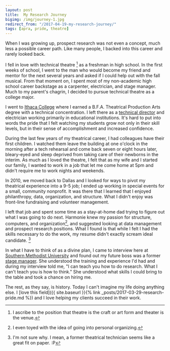 ```yaml
---
layout: post
title:  My Research Journey
bigimg: /img/journey-1.jpg
redirect_from: "/2017-04-19-my-research-journey/"
tags: [apra, pride, theatre]
---
```

When I was growing up, prospect research was not even a concept, much less a possible career path. Like many people, I backed into this career and rarely looked back. 

I fell in love with technical theatre [^1] as a freshman in high school. In the first weeks of school, I went to the man who would become my friend and mentor for the next several years and asked if I could help out with the fall musical. From that moment on, I spent most of my non-academic high school career backstage as a carpenter, electrician, and stage manager. Much to my parent's chagrin, I decided to pursue technical theatre as a college major.   

I went to [Ithaca College](http://www.ithaca.edu/hs/depts/theatre/) where I earned a B.F.A. Theatrical Production Arts degree with a technical concentration. I left there as a [technical director](https://en.wikipedia.org/wiki/Technical_director) and electrician working primarily in educational institutions. It's hard to put into words the pride that I felt watching my students grow not only in their skill levels, but in their sense of accomplishment and increased confidence. 

During the last few years of my theatrical career, I had colleagues have their first children. I watched them leave the building at one o'clock in the morning after a tech rehearsal and come back seven or eight hours later, bleary-eyed and sleep deprived from taking care of their newborns in the interim. As much as I loved the theatre, I felt that as my wife and I started our family, I wanted to work in a job that let me come home at 5pm and didn't require me to work nights and weekends.

In 2010, we moved back to Dallas and I looked for ways to pivot my theatrical experience into a 9-5 job; I ended up working in special events for a small, community nonprofit. It was there that I learned that I enjoyed philanthropy, data, organization, and structure. What I didn't enjoy was front-line fundraising and volunteer management. 

I left that job and spent some time as a stay-at-home dad trying to figure out what I was going to do next. Harmonie knew my passion for structure, computers,  and organization[^2], and suggested looking at data management and prospect research positions. What I found is that while I felt I had the skills necessary to do the work, my resume didn't exactly scream ideal candidate. [^3]

In what I have to think of as a divine plan, I came to interview here at [Southern Methodist University](http://www.smu.edu/) and found out my future boss was a former [stage manager](https://en.wikipedia.org/wiki/Stage_management). She understood the training and experience I'd had and during my interview told me, "I can teach you how to do research. What I can't teach you is how to think." She understood what skills I could bring to the table and took a chance on hiring me.

The rest, as they say, is history. Today I can't imagine my life doing anything else. I [love this field]({{ site.baseurl }}{% link _posts/2017-03-29-research-pride.md %}) and I love helping my clients succeed in their work.

[^1]: I ascribe to the position that theatre is the craft or art form and theater is the venue.

[^2]: I even toyed with the idea of going into personal organizing.

[^3]: I'm not sure why. I mean, a former theatrical technician seems like a great fit on paper. :P